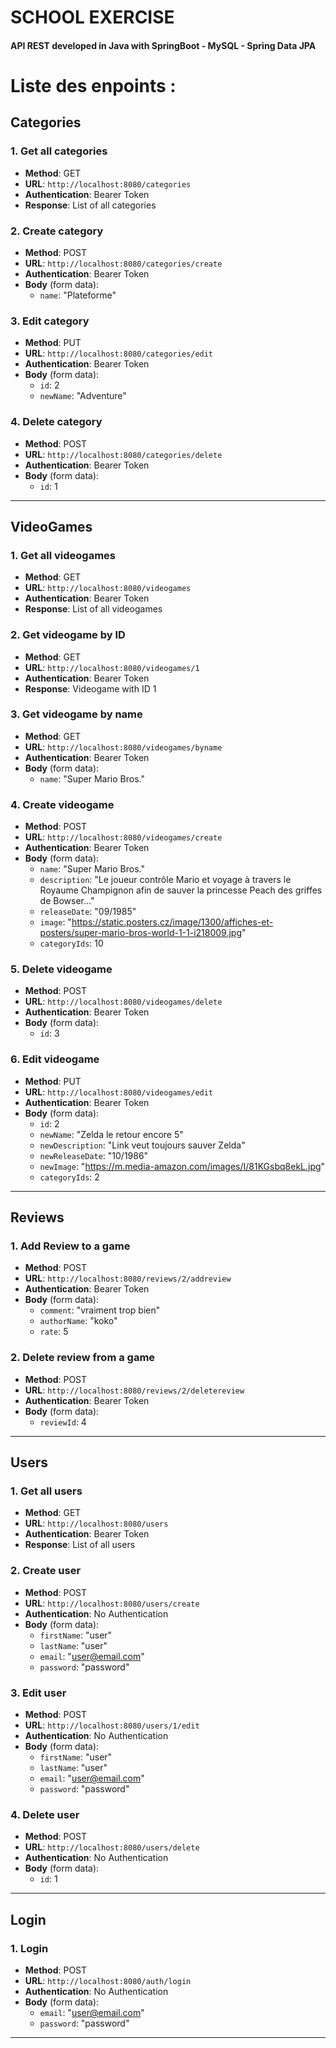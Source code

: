 # SCHOOL EXERCISE


#### API REST developed in Java with SpringBoot - MySQL - Spring Data JPA 


# Liste des enpoints :
## Categories

### 1. Get all categories
- **Method**: GET
- **URL**: `http://localhost:8080/categories`
- **Authentication**: Bearer Token
- **Response**: List of all categories

### 2. Create category
- **Method**: POST
- **URL**: `http://localhost:8080/categories/create`
- **Authentication**: Bearer Token
- **Body** (form data):
    - `name`: "Plateforme"

### 3. Edit category
- **Method**: PUT
- **URL**: `http://localhost:8080/categories/edit`
- **Authentication**: Bearer Token
- **Body** (form data):
    - `id`: 2
    - `newName`: "Adventure"

### 4. Delete category
- **Method**: POST
- **URL**: `http://localhost:8080/categories/delete`
- **Authentication**: Bearer Token
- **Body** (form data):
    - `id`: 1

---

## VideoGames

### 1. Get all videogames
- **Method**: GET
- **URL**: `http://localhost:8080/videogames`
- **Authentication**: Bearer Token
- **Response**: List of all videogames

### 2. Get videogame by ID
- **Method**: GET
- **URL**: `http://localhost:8080/videogames/1`
- **Authentication**: Bearer Token
- **Response**: Videogame with ID 1

### 3. Get videogame by name
- **Method**: GET
- **URL**: `http://localhost:8080/videogames/byname`
- **Authentication**: Bearer Token
- **Body** (form data):
    - `name`: "Super Mario Bros."

### 4. Create videogame
- **Method**: POST
- **URL**: `http://localhost:8080/videogames/create`
- **Authentication**: Bearer Token
- **Body** (form data):
    - `name`: "Super Mario Bros."
    - `description`: "Le joueur contrôle Mario et voyage à travers le Royaume Champignon afin de sauver la princesse Peach des griffes de Bowser..."
    - `releaseDate`: "09/1985"
    - `image`: "https://static.posters.cz/image/1300/affiches-et-posters/super-mario-bros-world-1-1-i218009.jpg"
    - `categoryIds`: 10

### 5. Delete videogame
- **Method**: POST
- **URL**: `http://localhost:8080/videogames/delete`
- **Authentication**: Bearer Token
- **Body** (form data):
    - `id`: 3

### 6. Edit videogame
- **Method**: PUT
- **URL**: `http://localhost:8080/videogames/edit`
- **Authentication**: Bearer Token
- **Body** (form data):
    - `id`: 2
    - `newName`: "Zelda le retour encore 5"
    - `newDescription`: "Link veut toujours sauver Zelda"
    - `newReleaseDate`: "10/1986"
    - `newImage`: "https://m.media-amazon.com/images/I/81KGsbq8ekL.jpg"
    - `categoryIds`: 2

---

## Reviews

### 1. Add Review to a game
- **Method**: POST
- **URL**: `http://localhost:8080/reviews/2/addreview`
- **Authentication**: Bearer Token
- **Body** (form data):
    - `comment`: "vraiment trop bien"
    - `authorName`: "koko"
    - `rate`: 5

### 2. Delete review from a game
- **Method**: POST
- **URL**: `http://localhost:8080/reviews/2/deletereview`
- **Authentication**: Bearer Token
- **Body** (form data):
    - `reviewId`: 4

---

## Users

### 1. Get all users
- **Method**: GET
- **URL**: `http://localhost:8080/users`
- **Authentication**: Bearer Token
- **Response**: List of all users

### 2. Create user
- **Method**: POST
- **URL**: `http://localhost:8080/users/create`
- **Authentication**: No Authentication
- **Body** (form data):
    - `firstName`: "user"
    - `lastName`: "user"
    - `email`: "user@email.com"
    - `password`: "password"

### 3. Edit user
- **Method**: POST
- **URL**: `http://localhost:8080/users/1/edit`
- **Authentication**: No Authentication
- **Body** (form data):
    - `firstName`: "user"
    - `lastName`: "user"
    - `email`: "user@email.com"
    - `password`: "password"

### 4. Delete user
- **Method**: POST
- **URL**: `http://localhost:8080/users/delete`
- **Authentication**: No Authentication
- **Body** (form data):
    - `id`: 1

---

## Login

### 1. Login
- **Method**: POST
- **URL**: `http://localhost:8080/auth/login`
- **Authentication**: No Authentication
- **Body** (form data):
    - `email`: "user@email.com"
    - `password`: "password"

---
